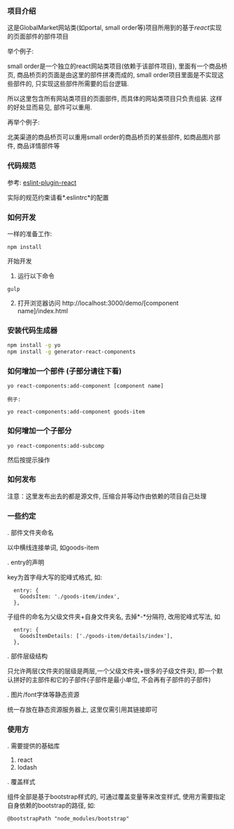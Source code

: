 ### 项目介绍

这是GlobalMarket网站类(如portal, small order等)项目所用到的基于*react*实现的页面部件的部件项目

举个例子:

small order是一个独立的react网站类项目(依赖于该部件项目), 里面有一个商品桥页, 商品桥页的页面是由这里的部件拼凑而成的, small order项目里面是不实现这些部件的, 只实现这些部件所需要的后台逻辑.

所以这里包含所有网站类项目的页面部件, 而具体的网站类项目只负责组装. 这样的好处显而易见, 部件可以重用.

再举个例子:

北美渠道的商品桥页可以重用small order的商品桥页的某些部件, 如商品图片部件, 商品详情部件等

### 代码规范

参考: [eslint-plugin-react](https://github.com/yannickcr/eslint-plugin-react)

实际的规范约束请看*.eslintrc*的配置

### 如何开发

一样的准备工作:
```
npm install
```

开始开发

1. 运行以下命令
```
gulp
```

2. 打开浏览器访问
http://localhost:3000/demo/[component name]/index.html


### 安装代码生成器
```bash
npm install -g yo
npm install -g generator-react-components
```

### 如何增加一个部件 (子部分请往下看)
```
yo react-components:add-component [component name]

例子:

yo react-components:add-component goods-item
```

### 如何增加一个子部分
```
yo react-components:add-subcomp
```

然后按提示操作

### 如何发布

注意：这里发布出去的都是源文件, 压缩合并等动作由依赖的项目自己处理

### 一些约定

. 部件文件夹命名

以中横线连接单词, 如goods-item

. entry的声明

key为首字母大写的驼峰式格式, 如:
```
  entry: {
    GoodsItem: './goods-item/index',
  },
```

子组件的命名为父级文件夹+自身文件夹名, 去掉*-*分隔符, 改用驼峰式写法, 如
```
  entry: {
    GoodsItemDetails: ['./goods-item/details/index'],
  },
```

. 部件层级结构

只允许两层(文件夹的层级是两层,一个父级文件夹+很多的子级文件夹), 即一个默认拼好的主部件和它的子部件(子部件是最小单位, 不会再有子部件的子部件)

. 图片/font字体等静态资源

统一存放在静态资源服务器上, 这里仅需引用其链接即可

### 使用方

. 需要提供的基础库

1. react
2. lodash

. 覆盖样式

组件全部是基于bootstrap样式的, 可通过覆盖变量等来改变样式, 使用方需要指定自身依赖的bootstrap的路径, 如:

```
@bootstrapPath "node_modules/bootstrap"
```



